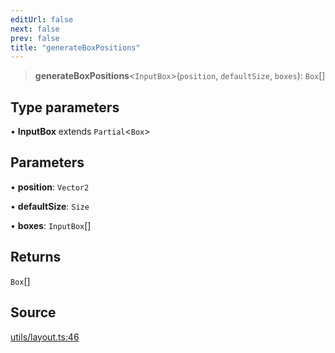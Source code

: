 ```yaml
---
editUrl: false
next: false
prev: false
title: "generateBoxPositions"
---
```


> **generateBoxPositions**\<`InputBox`\>(`position`, `defaultSize`, `boxes`): `Box`[]

## Type parameters

• **InputBox** extends `Partial`\<`Box`\>

## Parameters

• **position**: `Vector2`

• **defaultSize**: `Size`

• **boxes**: `InputBox`[]

## Returns

`Box`[]

## Source

[utils/layout.ts:46](https://github.com/nodenogg-in/alpha-p2p/blob/920eddf19cd5eb07c362d64c8ceeef67e0a2790c/packages/infinitykit/src/utils/layout.ts#L46)
